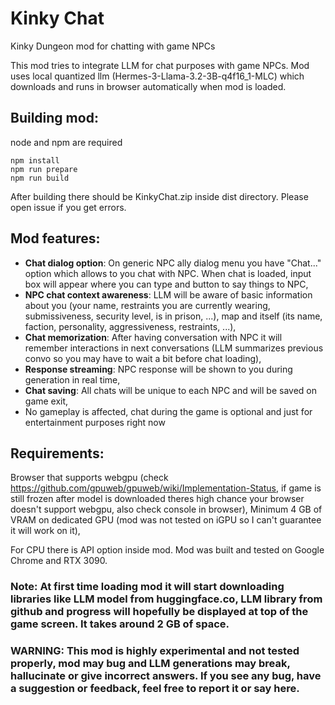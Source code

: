 # Kinky Chat
Kinky Dungeon mod for chatting with game NPCs

This mod tries to integrate LLM for chat purposes with game NPCs.
Mod uses local quantized llm (Hermes-3-Llama-3.2-3B-q4f16_1-MLC) which downloads and runs in browser automatically when mod is loaded.

## Building mod:
node and npm are required
```
npm install
npm run prepare
npm run build
```
After building there should be KinkyChat.zip inside dist directory. Please open issue if you get errors.

## Mod features:
- **Chat dialog option**: On generic NPC ally dialog menu you have "Chat..." option which allows to you chat with NPC. When chat is loaded, input box will appear where you can type and button to say things to NPC,
- **NPC chat context awareness**: LLM will be aware of basic information about you (your name, restraints you are currently wearing, submissiveness, security level, is in prison, ...), map and itself (its name, faction, personality, aggressiveness, restraints, ...),
- **Chat memorization**: After having conversation with NPC it will remember interactions in next conversations (LLM summarizes previous convo so you may have to wait a bit before chat loading),
- **Response streaming**: NPC response will be shown to you during generation in real time,
- **Chat saving**: All chats will be unique to each NPC and will be saved on game exit,
- No gameplay is affected, chat during the game is optional and just for entertainment purposes right now

## Requirements:
Browser that supports webgpu (check https://github.com/gpuweb/gpuweb/wiki/Implementation-Status, if game is still frozen after model is downloaded theres high chance your browser doesn't support webgpu, also check console in browser),
Minimum 4 GB of VRAM on dedicated GPU (mod was not tested on iGPU so I can't guarantee it will work on it),

For CPU there is API option inside mod.
Mod was built and tested on Google Chrome and RTX 3090.



### Note: At first time loading mod it will start downloading libraries like LLM model from huggingface.co, LLM library from github and progress will hopefully be displayed at top of the game screen. It takes around 2 GB of space.

### WARNING: This mod is highly experimental and not tested properly, mod may bug and LLM generations may break, hallucinate or give incorrect answers. If you see any bug, have a suggestion or feedback, feel free to report it or say here.
